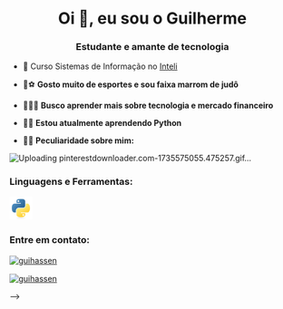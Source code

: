 <h1 align="center">Oi 👋, eu sou o Guilherme</h1>
<h3 align="center">Estudante e amante de tecnologia</h3>

- 🔭 Curso Sistemas de Informação no [Inteli](https://www.inteli.edu.br/)

- 🥋⚽ **Gosto muito de esportes e sou faixa marrom de judô**

- 👨‍💻💲 **Busco aprender mais sobre tecnologia e mercado financeiro**

- 🌱📕 **Estou atualmente aprendendo Python**

- 🫢😲 **Peculiaridade sobre mim:**

![Uploading pinterestdownloader.com-1735575055.475257.gif…]()


<h3 align="left">Linguagens e Ferramentas:</h3>
<p align="left"> <a href="https://www.python.org" target="_blank" rel="noreferrer"> <img src="https://raw.githubusercontent.com/devicons/devicon/master/icons/python/python-original.svg" alt="python" width="40" height="40"/> </a> </p>


<h3 align="left">Entre em contato:</h3>
<p align="left">
<a href="https://instagram.com/guihassen" target="blank"><img align="center" src="https://raw.githubusercontent.com/rahuldkjain/github-profile-readme-generator/master/src/images/icons/Social/instagram.svg" alt="guihassen" height="30" width="40" /></a>
</p>
<a href="https://discord.gg/guihassen" target="blank"><img align="center" src="https://raw.githubusercontent.com/rahuldkjain/github-profile-readme-generator/master/src/images/icons/Social/discord.svg" alt="guihassen" height="30" width="40" /></a>
</p>

-->
